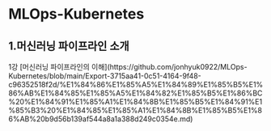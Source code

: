 # MLOps-Kubernetes

<h2>1.머신러닝 파이프라인 소개</h2>
  1강 [머신러닝 파이프라인의 이해](https://github.com/jonhyuk0922/MLOps-Kubernetes/blob/main/Export-3715aa41-0c51-4164-9f48-c96352518f2d/%E1%84%86%E1%85%A5%E1%84%89%E1%85%B5%E1%86%AB%E1%84%85%E1%85%A5%E1%84%82%E1%85%B5%E1%86%BC%20%E1%84%91%E1%85%A1%E1%84%8B%E1%85%B5%E1%84%91%E1%85%B3%20%E1%84%85%E1%85%A1%E1%84%8B%E1%85%B5%E1%86%AB%20b9d56b139af544a8a1a388d249c0354e.md)
